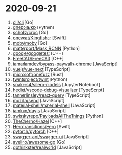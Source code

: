 # 2020-09-21

1. [cli/cli](https://github.com/cli/cli "GitHub’s official command line tool") [Go]
2. [gnebbia/kb](https://github.com/gnebbia/kb "A minimalist knowledge base manager") [Python]
3. [schollz/croc](https://github.com/schollz/croc "Easily and securely send things from one computer to another 🐊 📦") [Go]
4. [onevcat/Kingfisher](https://github.com/onevcat/Kingfisher "A lightweight, pure-Swift library for downloading and caching images from the web.") [Swift]
5. [moby/moby](https://github.com/moby/moby "Moby Project - a collaborative project for the container ecosystem to assemble container-based systems") [Go]
6. [matterport/Mask_RCNN](https://github.com/matterport/Mask_RCNN "Mask R-CNN for object detection and instance segmentation on Keras and TensorFlow") [Python]
7. [google/googletest](https://github.com/google/googletest "Googletest - Google Testing and Mocking Framework") [C++]
8. [FreeCAD/FreeCAD](https://github.com/FreeCAD/FreeCAD "This is the official source code of FreeCAD, a free and opensource multiplatform 3D parametric modeler. Issues are managed on our own bug tracker at https://www.freecadweb.org/tracker") [C++]
9. [iamadamdev/bypass-paywalls-chrome](https://github.com/iamadamdev/bypass-paywalls-chrome "Bypass Paywalls web browser extension for Chrome and Firefox.") [JavaScript]
10. [vuejs/vue-next](https://github.com/vuejs/vue-next "Repo for Vue 3.0") [TypeScript]
11. [microsoft/onefuzz](https://github.com/microsoft/onefuzz "A self-hosted Fuzzing-As-A-Service platform") [Rust]
12. [twintproject/twint](https://github.com/twintproject/twint "An advanced Twitter scraping & OSINT tool written in Python that doesn't use Twitter's API, allowing you to scrape a user's followers, following, Tweets and more while evading most API limitations.") [Python]
13. [snakers4/silero-models](https://github.com/snakers4/silero-models "Silero Models: pre-trained STT models and benchmarks made embarrassingly simple") [JupyterNotebook]
14. [hediet/vscode-debug-visualizer](https://github.com/hediet/vscode-debug-visualizer "An extension for VS Code that visualizes data during debugging.") [TypeScript]
15. [tannerlinsley/react-query](https://github.com/tannerlinsley/react-query "⚛️ Hooks for fetching, caching and updating asynchronous data in React") [TypeScript]
16. [mozilla/send](https://github.com/mozilla/send "Simple, private file sharing from the makers of Firefox") [JavaScript]
17. [material-shell/material-shell](https://github.com/material-shell/material-shell "A modern desktop interface for Linux. Improve your user experience and get rid of the anarchy of traditional desktop workflows. Designed to simplify navigation and reduce the need to manipulate windows in order to improve productivity. It's meant to be 100% predictable and bring the benefits of tools coveted by professionals to everyone.") [JavaScript]
18. [iamkun/dayjs](https://github.com/iamkun/dayjs "⏰ Day.js 2KB immutable date library alternative to Moment.js with the same modern API") [JavaScript]
19. [swisskyrepo/PayloadsAllTheThings](https://github.com/swisskyrepo/PayloadsAllTheThings "A list of useful payloads and bypass for Web Application Security and Pentest/CTF") [Python]
20. [TheCherno/Hazel](https://github.com/TheCherno/Hazel "Hazel Engine") [C++]
21. [HeroTransitions/Hero](https://github.com/HeroTransitions/Hero "Elegant transition library for iOS & tvOS") [Swift]
22. [pytorch/pytorch](https://github.com/pytorch/pytorch "Tensors and Dynamic neural networks in Python with strong GPU acceleration") [C++]
23. [swagger-api/swagger-ui](https://github.com/swagger-api/swagger-ui "Swagger UI is a collection of HTML, JavaScript, and CSS assets that dynamically generate beautiful documentation from a Swagger-compliant API.") [JavaScript]
24. [avelino/awesome-go](https://github.com/avelino/awesome-go "A curated list of awesome Go frameworks, libraries and software") [Go]
25. [gothinkster/realworld](https://github.com/gothinkster/realworld "The mother of all demo apps — Exemplary fullstack Medium.com clone powered by React, Angular, Node, Django, and many more 🏅") [JavaScript]
